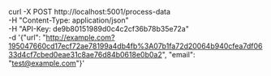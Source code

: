 curl -X POST http://localhost:5001/process-data \
-H "Content-Type: application/json" \
-H "API-Key: de9b80151989d0c4c2cf36b78b35e72a" \
-d '{"url": "http://example.com?195047660cd17ecf72ae78199a4db4fb%3A07b1fa72d20064b940cfea7df0633d4cf7cbed0eae31c8ae76d84b0618e0b0a2", "email": "test@example.com"}'



